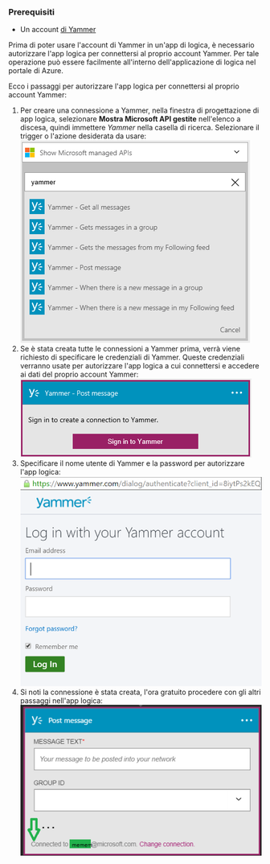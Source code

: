 ### <a name="prerequisites"></a>Prerequisiti
- Un account [di Yammer](https://www.yammer.com/) 

Prima di poter usare l'account di Yammer in un'app di logica, è necessario autorizzare l'app logica per connettersi al proprio account Yammer. Per tale operazione può essere facilmente all'interno dell'applicazione di logica nel portale di Azure. 

Ecco i passaggi per autorizzare l'app logica per connettersi al proprio account Yammer:

1. Per creare una connessione a Yammer, nella finestra di progettazione di app logica, selezionare **Mostra Microsoft API gestite** nell'elenco a discesa, quindi immettere *Yammer* nella casella di ricerca. Selezionare il trigger o l'azione desiderata da usare:  
  ![](./media/connectors-create-api-yammer/yammer-1.png)
2. Se è stata creata tutte le connessioni a Yammer prima, verrà viene richiesto di specificare le credenziali di Yammer. Queste credenziali verranno usate per autorizzare l'app logica a cui connettersi e accedere ai dati del proprio account Yammer:  
  ![](./media/connectors-create-api-yammer/yammer-2.png)
3. Specificare il nome utente di Yammer e la password per autorizzare l'app logica:  
  ![](./media/connectors-create-api-yammer/yammer-3.png)   
4. Si noti la connessione è stata creata, l'ora gratuito procedere con gli altri passaggi nell'app logica:  
  ![](./media/connectors-create-api-yammer/yammer-4.png)   
